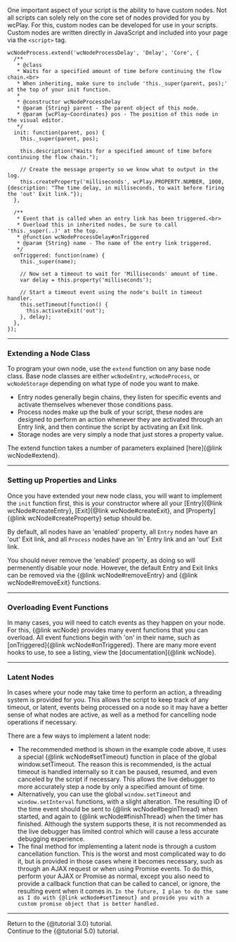 
One important aspect of your script is the ability to have custom nodes. Not all scripts can solely rely on the core set of nodes provided for you by wcPlay. For this, custom nodes can be developed for use in your scripts. Custom nodes are written directly in JavaScript and included into your page via the `<script>` tag.

```
wcNodeProcess.extend('wcNodeProcessDelay', 'Delay', 'Core', {
  /**
   * @class
   * Waits for a specified amount of time before continuing the flow chain.<br>
   * When inheriting, make sure to include 'this._super(parent, pos);' at the top of your init function.
   *
   * @constructor wcNodeProcessDelay
   * @param {String} parent - The parent object of this node.
   * @param {wcPlay~Coordinates} pos - The position of this node in the visual editor.
   */
  init: function(parent, pos) {
    this._super(parent, pos);

    this.description("Waits for a specified amount of time before continuing the flow chain.");

    // Create the message property so we know what to output in the log.
    this.createProperty('milliseconds', wcPlay.PROPERTY.NUMBER, 1000, {description: "The time delay, in milliseconds, to wait before firing the 'out' Exit link."});
  },

  /**
   * Event that is called when an entry link has been triggered.<br>
   * Overload this in inherited nodes, be sure to call 'this._super(..)' at the top.
   * @function wcNodeProcessDelay#onTriggered
   * @param {String} name - The name of the entry link triggered.
   */
  onTriggered: function(name) {
    this._super(name);

    // Now set a timeout to wait for 'Milliseconds' amount of time.    
    var delay = this.property('milliseconds');

    // Start a timeout event using the node's built in timeout handler.
    this.setTimeout(function() {
      this.activateExit('out');
    }, delay);
  },
});
```

****
### Extending a Node Class ###

To program your own node, use the `extend` function on any base node class. Base node classes are either `wcNodeEntry`, `wcNodeProcess`, or `wcNodeStorage` depending on what type of node you want to make.
- Entry nodes generally begin chains, they listen for specific events and activate themselves whenever those conditions pass.
- Process nodes make up the bulk of your script, these nodes are designed to perform an action whenever they are activated through an Entry link, and then continue the script by activating an Exit link.
- Storage nodes are very simply a node that just stores a property value.

The extend function takes a number of parameters explained [here]{@link wcNode#extend}.


****
### Setting up Properties and Links ###

Once you have extended your new node class, you will want to implement the `init` function first, this is your constructor where all your [Entry]{@link wcNode#createEntry}, [Exit]{@link wcNode#createExit}, and [Property]{@link wcNode#createProperty} setup should be.

By default, all nodes have an 'enabled' property, all `Entry` nodes have an 'out' Exit link, and all `Process` nodes have an 'in' Entry link and an 'out' Exit link.

You should never remove the 'enabled' property, as doing so will permenently disable your node. However, the default Entry and Exit links can be removed via the {@link wcNode#removeEntry} and {@link wcNode#removeExit} functions.


****
### Overloading Event Functions ###

In many cases, you will need to catch events as they happen on your node. For this, {@link wcNode} provides many event functions that you can overload. All event functions begin with 'on' in their name, such as [onTriggered]{@link wcNode#onTriggered}. There are many more event hooks to use, to see a listing, view the [documentation]{@link wcNode}.


****
### Latent Nodes ###

In cases where your node may take time to perform an action, a threading system is provided for you. This allows the script to keep track of any timeout, or latent, events being processed on a node so it may have a better sense of what nodes are active, as well as a method for cancelling node operations if necessary.

There are a few ways to implement a latent node:
 - The recommended method is shown in the example code above, it uses a special {@link wcNode#setTimeout} function in place of the global window.setTimeout. The reason this is recommended, is the actual timeout is handled internally so it can be paused, resumed, and even canceled by the script if necessary. This allows the live debugger to more accurately step a node by only a specified amount of time.
 - Alternatively, you can use the global `window.setTimeout` and `window.setInterval` functions, with a slight alteration. The resulting ID of the time event should be sent to {@link wcNode#beginThread} when started, and again to {@link wcNode#finishThread} when the timer has finished. Although the system supports these, it is not recommended as the live debugger has limited control which will cause a less accurate debugging experience.
 - The final method for implementing a latent node is through a custom cancellation function. This is the worst and most complicated way to do it, but is provided in those cases where it becomes necessary, such as through an AJAX request or when using Promise events. To do this, perform your AJAX or Promise as normal, except you also need to provide a callback function that can be called to cancel, or ignore, the resulting event when it comes in. `In the future, I plan to do the same as I do with {@link wcNode#setTimeout} and provide you with a custom promise object that is better handled.`


****
Return to the {@tutorial 3.0} tutorial.  
Continue to the {@tutorial 5.0} tutorial.  